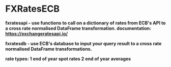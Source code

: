 # FXRatesECB<b/>
fxratesapi - use functions to call on a dictionary of rates from ECB's API to a cross rate normalised DataFrame transformation.<b/>
documentation: https://exchangeratesapi.io/ <b/>

fxratesdb - use ECB's database to input your query result to a cross rate normalised DataFrame transformations.<b/>

rate types: 
1 end of year spot rates
2 end of year averages 
